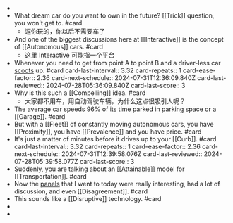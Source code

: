 -
- What dream car do you want to own in the future? [[Trick]] question, you won't get to. #card
	- 逗你玩的，你以后不需要车了
- And one of the biggest discussions here at [[Interactive]] is the concept of [[Autonomous]] cars. #card
	- 这里 Interactive 可能指一个平台
- Whenever you need to get from point A to point B and a driver-less car [scoots]([[Scoot]]) up. #card
  card-last-interval:: 3.32
  card-repeats:: 1
  card-ease-factor:: 2.36
  card-next-schedule:: 2024-07-31T12:36:09.840Z
  card-last-reviewed:: 2024-07-28T05:36:09.840Z
  card-last-score:: 3
- Why is this such a [[Compelling]] idea. #card
	- 大家都不用车，用自动驾驶车辆，为什么这点很吸引人呢？
- The average car speeds 96% of its time parked in parking space or a [[Garage]]. #card
- But with a [[Fleet]] of constantly moving autonomous cars, you have [[Proximity]], you have [[Prevalence]] and you have price. #card
- It's just a matter of minutes before it drives up to your [[Curb]]. #card
  card-last-interval:: 3.32
  card-repeats:: 1
  card-ease-factor:: 2.36
  card-next-schedule:: 2024-07-31T12:39:58.076Z
  card-last-reviewed:: 2024-07-28T05:39:58.077Z
  card-last-score:: 3
- Suddenly, you are talking about an [[Attainable]] model for [[Transportation]]. #card
- Now the [panels]([[Panel]]) that I went to today were really interesting, had a lot of discussion, and even [[Disagreement]]. #card
- This sounds like a [[Disruptive]] technology. #card
-
-